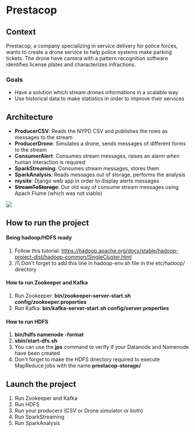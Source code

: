 # Prestacop

## Context

Prestacop, a company specializing in service delivery for police forces, wants to create a drone service  to help police systems make parking tickets.
The drone have camera with a pattern recognition software identifies license plates and characterizes infractions.

### Goals
* Have a solution which stream drones informations in a scalable way
* Use historical data to make statistics in order to improve their services 

## Architecture 

* **ProducerCSV**: Reads the NYPD CSV and publishes the rows as messages to the stream
* **ProducerDrone**: Simulates a drone, sends messages of different forms to the stream
*  **ConsumerAlert**: Consumes stream messages, raises an alarm when human interaction is required
* **SparkStreaming**: Consumes stream messages, stores them
* **SparkAnalysis**: Reads messages out of storage, performs the analysis
* **mysite**: Django web app in order to display alerts messages
* ~~**StreamToStorage**~~: Our old way of consume stream messages using Apach Flume (which was not viable)

![](https://i.imgur.com/qqfZ8yx.png)


## How to run the project

#### Being hadoop/HDFS ready

1. Follow this tutorial: https://hadoop.apache.org/docs/stable/hadoop-project-dist/hadoop-common/SingleCluster.html
2. /!\ Don't forget to add this line in hadoop-env.sh file in the etc/hadoop/ directory 

#### How to run Zookeeper and Kafka 
1. Run Zookeeper: **bin/zookeeper-server-start.sh config/zookeeper.properties**
2. Run Kafka: **bin/kafka-server-start.sh config/server.properties**

#### How to run HDFS
1. **bin/hdfs namenode -format**
2. **sbin/start-dfs.sh**
3. You can use the **jps** command to verify if your Datanode and Namenode have been created
4. Don't forget to make the HDFS directory required to execute MapReduce jobs with the name **prestacop-storage/**

## Launch the project
1. Run Zookeeper and Kafka
2. Run HDFS
3. Run your producers (CSV or Drone simulator or both)
4. Run SparkStreaming 
5. Run SparkAnalysis 
